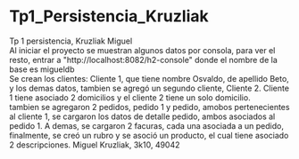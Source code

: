 # Tp1_Persistencia_Kruzliak
Tp 1 persistencia, Kruzliak Miguel<br/>
Al iniciar el proyecto se muestran algunos datos por consola, para ver el resto, entrar a "http://localhost:8082/h2-console" donde el nombre de la base es migueldb<br/>
Se crean los clientes: Cliente 1, que tiene nombre Osvaldo, de apellido Beto, y los demas datos, tambien se agregó un segundo cliente, Cliente 2. Cliente 1 tiene asociado 2 domicilios y el cliente 2 tiene un solo domicilio.<br/>
tambien se agregaron 2 pedidos, pedido 1 y pedido, amobos pertenecientes al cliente 1, se cargaron los datos de detalle pedido, ambos asociados al pedido 1. A demas, se cargaron 2 facuras, cada una asociada a un pedido, finalmente, se creó un rubro y se asoció un producto, el cual tiene asociado 2 descripciones. 
Miguel Kruzliak, 3k10, 49042
